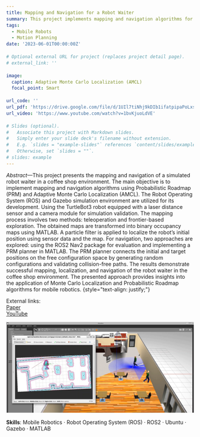 ```yaml
---
title: Mapping and Navigation for a Robot Waiter
summary: This project implements mapping and navigation algorithms for a simulated robot waiter in a coffee shop environment. Here, Probabilistic Roadmap (PRM) and Adaptive Monte Carlo Localization (AMCL), along with the Robot Operating System (ROS) and Gazebo simulation, are used to solve different tasks. The TurtleBot3 robot, equipped with a laser distance sensor and camera module, is used for validation. Mapping involves teleoperation and frontier-based exploration, generating binary occupancy maps in MATLAB. Localization is performed using a particle filter, and navigation includes evaluating ROS2 Nav2 and implementing a PRM planner in MATLAB.
tags:
  - Mobile Robots
  - Motion Planning
date: '2023-06-01T00:00:00Z'

# Optional external URL for project (replaces project detail page).
# external_link: ''

image:
  caption: Adaptive Monte Carlo Localization (AMCL)
  focal_point: Smart

url_code: ''
url_pdf: 'https://drive.google.com/file/d/1UIl7tiNhj9kDIb1ifatpipaPoLxsXANC/view'
url_video: 'https://www.youtube.com/watch?v=1bvKjuoLdVE'

# Slides (optional).
#   Associate this project with Markdown slides.
#   Simply enter your slide deck's filename without extension.
#   E.g. `slides = "example-slides"` references `content/slides/example-slides.md`.
#   Otherwise, set `slides = ""`.
# slides: example
---
```


*Abstract*—This project presents the mapping and navigation of a simulated robot waiter in a coffee shop environment. The main objective is to implement mapping and navigation algorithms using Probabilistic Roadmap (PRM) and Adaptive Monte Carlo Localization (AMCL). The Robot Operating System (ROS) and Gazebo simulation environment are utilized for its development.
Using the TurtleBot3 robot equipped with a laser distance sensor and a camera module for simulation validation. The mapping process involves two methods: teleoperation and frontier-based
exploration. The obtained maps are transformed into binary occupancy maps using MATLAB. A particle filter is applied to localize the robot’s initial position using sensor data and the map.
For navigation, two approaches are explored: using the ROS2 Nav2 package for evaluation and implementing a PRM planner in MATLAB. The PRM planner connects the initial and target positions on the free configuration space by generating random configurations and validating collision-free paths. The results demonstrate successful mapping, localization, and navigation of the robot waiter in the coffee shop environment. The presented approach provides insights into the application of Monte Carlo Localization and Probabilistic Roadmap algorithms for mobile robotics.
{style="text-align: justify;"}

External links:\
[Paper](https://drive.google.com/file/d/1UIl7tiNhj9kDIb1ifatpipaPoLxsXANC/view)\
[YouTube](https://www.youtube.com/watch?v=1bvKjuoLdVE)

![alt nav2 ROS](nav2.png)

**Skills**: Mobile Robotics · Robot Operating System (ROS) · ROS2 · Ubuntu · Gazebo · MATLAB
